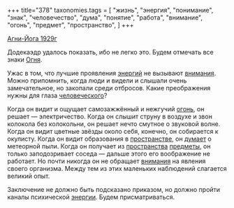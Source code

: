 +++
title="378"
taxonomies.tags = [
 "жизнь",
 "энергия",
 "понимание",
 "знак",
 "человечество",
 "дума",
 "понятие",
 "работа",
 "внимание",
 "огонь",
 "предмет",
 "пространство",
]
+++

[Агни-Йога 1929г](/agni/1929)

Додекаэдр удалось показать, ибо не легко это. Будем отмечать все знаки [Огня](/tags/жизнь).   

Ужас в том, что лучшие проявления [энергий](/tags/энергия) не вызывают [внимания](/tags/внимание). Можно припомнить, когда люди и видели и слышали очень замечательное, но закопали среди отбросов. Какие преображения нужны для глаза [человеческого](/tags/человечество)?   

Когда он видит и ощущает самозажжённый и нежгучий [огонь](/tags/огонь), он решает — электричество. Когда он слышит струну в воздухе и звон колокола без колокольни, он решает нечто смутное о звуковой волне. Когда он видит цветные звёзды около себя, конечно, он собирается к окулисту. Когда он видит образования в [пространстве](/tags/пространство), он [думает](/tags/дума) о метеорной пыли. Когда он получает из [пространства](/tags/пространство) [предметы](/tags/предмет), он только заподозривает соседа — дальше этого его воображение не работает. Но почти никогда он не обращает [внимания](/tags/внимание) на явления своего организма. Между тем из этих маленьких наблюдений слагается великий опыт.   

Заключение не должно быть подсказано приказом, но должно пройти каналы психической [энергии](/tags/энергия). Будем присматриваться.